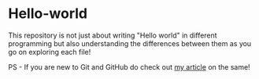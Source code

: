# Hello-world
This repository is not just about writing "Hello world" in different programming but also understanding the differences between them as you go on exploring each file!

PS - If you are new to Git and GitHub do check out [my article](https://www.analyticsvidhya.com/blog/2020/05/git-github-essential-guide-beginners/) on the same!
